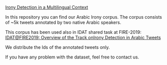 [Irony Detection in a Multilingual Context](https://www.google.com)

In this repository you can find our Arabic Irony corpus. The corpus consists of ~5k tweets annotated by two native Arabic speakers.

This corpus has been used also in IDAT shared task at FIRE-2019: [IDAT@FIRE2019: Overview of the Track onIrony Detection in Arabic Tweets](http://irlab.daiict.ac.in/~Parth/T4-1.pdf)

We distribute the Ids of the annotated tweets only.

If you have any problem with the dataset, feel free to contact us.
